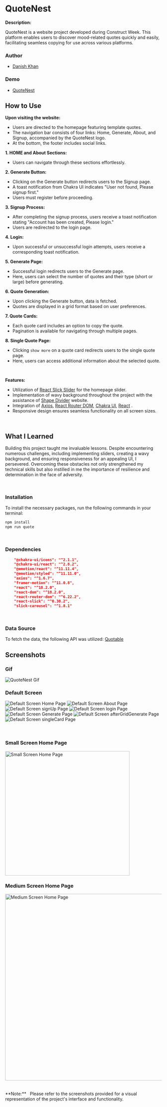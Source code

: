 # QuoteNest


**Description:**

QuoteNest is a website project developed during Construct Week. This platform enables users to discover mood-related quotes quickly and easily, facilitating seamless copying for use across various platforms.

### Author

- [Danish Khan](https://www.linkedin.com/in/danishkhan424/)

### Demo

- [QuoteNest](https:///)

## How to Use

**Upon visiting the website:**

- Users are directed to the homepage featuring template quotes.
- The navigation bar consists of four links: Home, Generate, About, and Signup, accompanied by the QuoteNest logo.
- At the bottom, the footer includes social links.

**1. HOME and About Sections:**

- Users can navigate through these sections effortlessly.

**2. Generate Button:**

- Clicking on the Generate button redirects users to the Signup page.
- A toast notification from Chakra UI indicates "User not found, Please signup first."
- Users must register before proceeding.

**3. Signup Process:**

- After completing the signup process, users receive a toast notification stating "Account has been created, Please login."
- Users are redirected to the login page.

**4. Login:**

- Upon successful or unsuccessful login attempts, users receive a corresponding toast notification.

**5. Generate Page:**

- Successful login redirects users to the Generate page.
- Here, users can select the number of quotes and their type (short or large) before generating.

**6. Quote Generation:**

- Upon clicking the Generate button, data is fetched.
- Quotes are displayed in a grid format based on user preferences.

**7. Quote Cards:**

- Each quote card includes an option to copy the quote.
- Pagination is available for navigating through multiple pages.

**8. Single Quote Page:**

- Clicking `show more` on a quote card redirects users to the single quote page.
- Here, users can access additional information about the selected quote.
<br>

**Features:**

- Utilization of [React Slick Slider](https://react-slick.neostack.com/) for the homepage slider.
- Implementation of wavy background throughout the project with the assistance of [Shape Divider](https://www.shapedivider.app/) website.
- Integration of [Axios](https://www.npmjs.com/package/axios), [React Router DOM](https://www.npmjs.com/package/react-router-dom), [Chakra UI](https://chakra-ui.com/getting-started), [React](https://www.npmjs.com/package/react) .
- Responsive design ensures seamless functionality on all screen sizes.

<br>

## What I Learned

Building this project taught me invaluable lessons. Despite encountering numerous challenges, including implementing sliders, creating a wavy background, and ensuring responsiveness for an appealing UI, I persevered. Overcoming these obstacles not only strengthened my technical skills but also instilled in me the importance of resilience and determination in the face of adversity.

<br>


### Installation

To install the necessary packages, run the following commands in your terminal:

```bash
npm install
npm run quote
```
<br>

### Dependencies

```json
    "@chakra-ui/icons": "^2.1.1",
    "@chakra-ui/react": "^2.8.2",
    "@emotion/react": "^11.11.4",
    "@emotion/styled": "^11.11.0",
    "axios": "^1.6.7",
    "framer-motion": "^11.0.8",
    "react": "^18.2.0",
    "react-dom": "^18.2.0",
    "react-router-dom": "^6.22.2",
    "react-slick": "^0.30.2",
    "slick-carousel": "^1.8.1"
```
<br>

### Data Source

To fetch the data, the following API was utilized: [Quotable](https://api.quotable.io/quotes)

## Screenshots


### Gif

![QuoteNest Gif](./src/assets/QuoteNest/QuoteNestGif.gif)
### Default Screen


<img src="./src/assets/QuoteNest/home(Nest%20Hub%20Max).png" alt="Default Screen Home Page">
<img src="./src/assets/QuoteNest/about(Nest Hub Max).png" alt="Default Screen About Page">
<img src="./src/assets/QuoteNest/signUp(Nest Hub Max).png" alt="Default Screen signUp Page">
<img src="./src/assets/QuoteNest/logIn(Nest Hub Max).png" alt="Default Screen login Page">
<img src="./src/assets/QuoteNest/generate(Nest Hub Max).png" alt="Default Screen Generate Page">
<img src="./src/assets/QuoteNest/gridGenerate(Nest Hub Max).png" alt="Default Screen afterGridGenerate Page">
<img src="./src/assets/QuoteNest/singleCard(Nest Hub Max).png" alt="Default Screen singleCard Page">
<br>
<br>
<br>

### Small Screen Home Page
<img src="./src/assets/QuoteNest/home(iPhone XR).png" alt="Small Screen Home Page" width="400">


### Medium Screen Home Page
<img src="./src/assets/QuoteNest/home(Surface Duo).png" alt="Medium Screen Home Page" width="600">

<br>
<br>
<br>
**Note:** &nbsp; Please refer to the screenshots provided for a visual representation of the project's interface and functionality.
